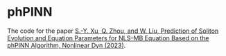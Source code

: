 # phPINN

The code for the paper [S.-Y. Xu, Q. Zhou, and W. Liu, Prediction of Soliton Evolution and Equation Parameters for NLS–MB Equation Based on the phPINN Algorithm, Nonlinear Dyn (2023)](https://doi.org/10.1007/s11071-023-08824-w).
